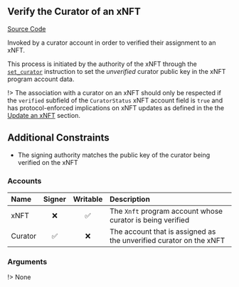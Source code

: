 ## Verify the Curator of an xNFT

[Source Code](https://github.com/coral-xyz/xnft/blob/master/programs/xnft/src/instructions/verify_curator.rs)

Invoked by a curator account in order to verified their assignment to an xNFT.

This process is initiated by the authority of the xNFT through the [`set_curator`](/instructions/set-curator.md) instruction to set the _unverified_ curator public key in the xNFT program account data.

!> The association with a curator on an xNFT should only be respected if the `verified` subfield of the `CuratorStatus` xNFT account field is `true` and has protocol-enforced implications on xNFT updates as defined in the the [Update an xNFT](/instructions/update-an-xnft.md) section.

## Additional Constraints

- The signing authority matches the public key of the curator being verified on the xNFT

### Accounts

| Name    | Signer | Writable | Description                                                        |
| :------ | :----: | :------: | :----------------------------------------------------------------- |
| xNFT    |   ❌   |    ✅    | The `Xnft` program account whose curator is being verified         |
| Curator |   ✅   |    ❌    | The account that is assigned as the unverified curator on the xNFT |

### Arguments

!> None
